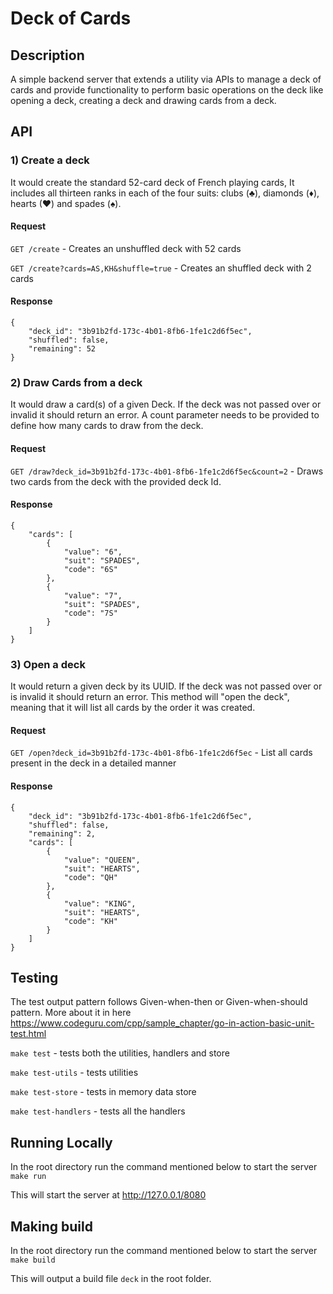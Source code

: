 # Deck of Cards

## Description
A simple backend server that extends a utility via APIs to manage a deck of cards and provide functionality to perform basic operations on the deck like opening a deck, creating a deck and drawing cards from a deck.

## API

### 1) Create a deck
It would create the standard 52-card deck of French playing cards, It includes
all thirteen ranks in each of the four suits: clubs (♣), diamonds (♦), hearts (♥)
and spades (♠).

#### Request
`GET /create` - Creates an unshuffled deck with 52 cards

`GET /create?cards=AS,KH&shuffle=true` - Creates an shuffled deck with 2 cards

#### Response
```
{
	"deck_id": "3b91b2fd-173c-4b01-8fb6-1fe1c2d6f5ec",
	"shuffled": false,
	"remaining": 52
}
```


### 2) Draw Cards from a deck
It would draw a card(s) of a given Deck. If the deck was not passed over or
invalid it should return an error. A count parameter needs to be provided to
define how many cards to draw from the deck.

#### Request
`GET /draw?deck_id=3b91b2fd-173c-4b01-8fb6-1fe1c2d6f5ec&count=2` - Draws two cards from the deck with the provided deck Id.

#### Response
```
{
    "cards": [
        {
            "value": "6",
            "suit": "SPADES",
            "code": "6S"
        },
        {
            "value": "7",
            "suit": "SPADES",
            "code": "7S"
        }
    ]
}
```

### 3) Open a deck
It would return a given deck by its UUID. If the deck was not passed over or is
invalid it should return an error. This method will "open the deck", meaning that
it will list all cards by the order it was created.

#### Request
`GET /open?deck_id=3b91b2fd-173c-4b01-8fb6-1fe1c2d6f5ec` - List all cards present in the deck in a detailed manner

#### Response
```
{
    "deck_id": "3b91b2fd-173c-4b01-8fb6-1fe1c2d6f5ec",
    "shuffled": false,
    "remaining": 2,
    "cards": [
        {
            "value": "QUEEN",
            "suit": "HEARTS",
            "code": "QH"
        },
        {
            "value": "KING",
            "suit": "HEARTS",
            "code": "KH"
        }
    ]
}
```

## Testing
The test output pattern follows Given-when-then or Given-when-should pattern. More about it in here
https://www.codeguru.com/cpp/sample_chapter/go-in-action-basic-unit-test.html

`make test` - tests both the utilities, handlers and store

`make test-utils` - tests utilities

`make test-store` - tests in memory data store

`make test-handlers` - tests all the handlers


## Running Locally
In the root directory run the command mentioned below to start the server
`make run`

This will start the server at http://127.0.0.1/8080

## Making build
In the root directory run the command mentioned below to start the server
`make build`

This will output a build file `deck` in the root folder.